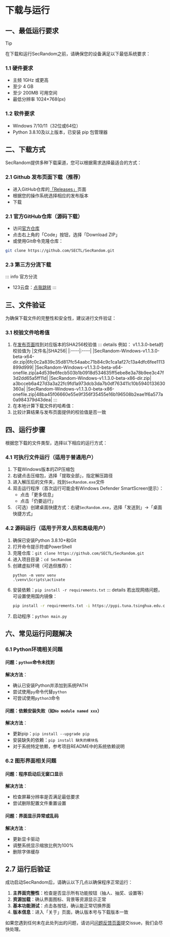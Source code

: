 # 下载与运行

<ArticleMetadata />

## 一、最低运行要求
> [!TIP]
> 在下载和运行SecRandom之前，请确保您的设备满足以下最低系统要求：

### 1.1 硬件要求
- <badge type="tip" text="处理器" /> 主频 1GHz 或更高
- <badge type="tip" text="内存" /> 至少 4 GB
- <badge type="tip" text="存储" /> 至少 200MB 可用空间
- <badge type="tip" text="显示器" /> 最低分辨率 1024×768(px)

### 1.2 软件要求
- <badge type="tip" text="Windows 系统" /> Windows 7/10/11（32位或64位）
- <badge type="tip" text="Python 环境（以源码运行时）" />Python 3.8.10及以上版本，已安装 pip 包管理器

## 二、下载方式
SecRandom提供多种下载渠道，您可以根据需求选择最适合的方式：

### 2.1 Github 发布页面下载（推荐）
- 进入GitHub仓库的[「Releases」](https://github.com/SECTL/SecRandom/releases)页面
- 根据您的操作系统选择相应的发布版本
- 下载

### 2.1 官方GitHub仓库（源码下载）
- 访问[官方仓库](https://github.com/SECTL/SecRandom)
- 点击右上角的「Code」按钮，选择「Download ZIP」
- 或使用Git命令克隆仓库：
```bash
git clone https://github.com/SECTL/SecRandom.git
```

### 2.3 第三方分流下载
::: info 官方分流
- 123云盘：[点我跳转](https://www.123684.com/s/9529jv-U4Fxh)
:::

## 三、文件验证
为确保下载文件的完整性和安全性，建议进行文件验证：

### 3.1 校验文件哈希值
1. 在[发布页面](https://github.com/SECTL/SecRandom/releases)找到对应版本的SHA256校验值
   ::: details 例如： v1.1.3.0-beta的校验值为
   |文件名|SHA256|
   |:----|:----|
   |SecRandom-Windows-v1.1.3.0-beta-x64-dir.zip|6fc0c2a839c35d817fc54aabc71b84c9c1ca1af27c13a4dfc6fee1113899d999|
   |SecRandom-Windows-v1.1.3.0-beta-x64-onefile.zip|a4d539e6fecb503b1b0918d534635ff5ebe8e3a78b9ee3c47f3d2dd65a5ff11d|
   |SecRandom-Windows-v1.1.3.0-beta-x86-dir.zip|	a3bcceb6a427d3a3a22fc9fd1a973dcb3da7b0df763411c10b5940133630360a|
   |SecRandom-Windows-v1.1.3.0-beta-x86-onefile.zip|48ba45f06660e55e9f356f35455e16b196508b2eae1f6a577a0a984379d43dea|
   :::
2. 在本地计算下载文件的哈希值：
3. 比较计算结果与发布页面提供的校验值是否一致

## 四、运行步骤
根据您下载的文件类型，选择以下相应的运行方式：

### 4.1 可执行文件运行（适用于普通用户）
1. 下载Windows版本的ZIP压缩包
2. 右键点击压缩包，选择「提取全部」，指定解压路径
3. 进入解压后的文件夹，找到`SecRandom.exe`文件
4. 双击运行程序（首次运行可能会有Windows Defender SmartScreen提示）：
   - 点击「更多信息」
   - 点击「仍要运行」
5. （可选）创建桌面快捷方式：右键`SecRandom.exe`，选择「发送到」→「桌面快捷方式」

### 4.2 源码运行（适用于开发人员和高级用户）

1. 确保已安装Python 3.8.10+和Git
2. 打开命令提示符或PowerShell
3. 克隆仓库：`git clone https://github.com/SECTL/SecRandom.git`
4. 进入项目目录：`cd SecRandom`
5. 创建虚拟环境（可选但推荐）：
   ```
   python -m venv venv
   .\venv\Scripts\activate
   ```
6. 安装依赖：`pip install -r requirements.txt`
   ::: details 若出现网络问题，可设置使用国内镜像：
   ```bash
   pip install -r requirements.txt -i https://pypi.tuna.tsinghua.edu.cn/simple
   ```
7. 启动程序：`python main.py`

## 六、常见运行问题解决

### 6.1 Python环境相关问题
#### 问题：`python`命令未找到
**解决方法**：
- 确认已安装Python并添加到系统PATH
- 尝试使用`py`命令代替`python`
- 可尝试使用`python3`命令

#### 问题：依赖安装失败（如`No module named xxx`）
**解决方法**：
- 更新pip：`pip install --upgrade pip`
- 安装缺失的依赖：`pip install 缺失的模块名`
- 对于系统特定依赖，参考项目README中的系统依赖说明

### 6.2 图形界面相关问题
#### 问题：程序启动后无窗口显示
**解决方法**：
- 检查屏幕分辨率是否满足最低要求
- 尝试删除配置文件重置设置

#### 问题：界面显示异常或乱码
**解决方法**：
- 更新显卡驱动
- 调整系统显示缩放比例为100%
- 删除字体缓存

## 2.7 运行后验证
成功启动SecRandom后，请确认以下几点以确保程序正常运行：

1. **主界面完整性**：检查是否显示所有功能按钮（抽人、抽奖、设置等）
2. **资源加载**：确认界面图标、背景等资源显示正常
3. **基本功能测试**：点击各按钮，确认能正常切换界面
4. **版本信息**：进入「关于」页面，确认版本号与下载版本一致

如果您遇到任何未在此处列出的问题，请访问[问题反馈页面](https://github.com/SECTL/SecRandom/issues)提交issue，我们会尽快处理。
